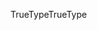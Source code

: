 <span data-ttu-id="227db-101">TrueType</span><span class="sxs-lookup"><span data-stu-id="227db-101">TrueType</span></span>